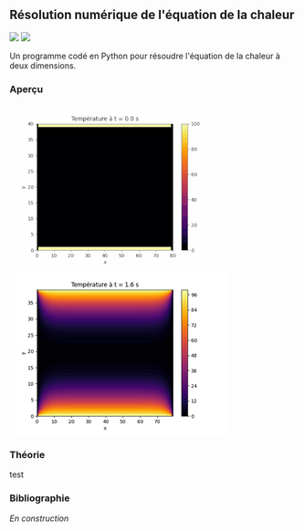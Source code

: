 ## Résolution numérique de l'équation de la chaleur

![](https://img.shields.io/badge/Language-Python-blue.png) ![](https://img.shields.io/badge/Version-Stable-success.png)

Un programme codé en Python pour résoudre l'équation de la chaleur à deux dimensions.

### Aperçu

<p float="left">
  <img src="resources//equation-chaleur-animation.gif" />
  <img src="resources//equation-chaleur-image.png" />
</p>

### Théorie

test

### Bibliographie

*En construction*
